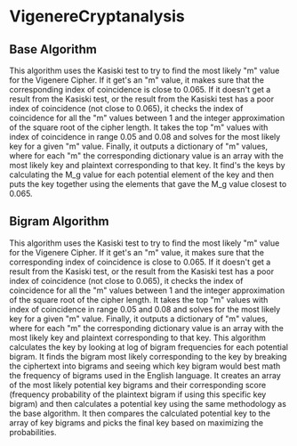 # VigenereCryptanalysis

## Base Algorithm

This algorithm uses the Kasiski test to try to find the most likely "m" value for the Vigenere Cipher. 
If it get's an "m" value, it makes sure that the corresponding index of coincidence is close to 0.065.
If it doesn't get a result from the Kasiski test, or the result from the Kasiski test has a poor index of coincidence (not close to 0.065), it checks the index of coincidence for all the "m" values between 1 and the integer approximation of the square root of the cipher length. 
It takes the top "m" values with index of coincidence in range 0.05 and 0.08 and solves for the most likely key for a given "m" value. 
Finally, it outputs a dictionary of "m" values, where for each "m" the corresponding dictionary value is an array with the most likely key and plaintext corresponding to that key. It find's the keys by calculating the M_g value for each potential element of the key and then puts the key together using the elements that gave the M_g value closest to 0.065.

## Bigram Algorithm

This algorithm uses the Kasiski test to try to find the most likely "m" value for the Vigenere Cipher. 
If it get's an "m" value, it makes sure that the corresponding index of coincidence is close to 0.065.
If it doesn't get a result from the Kasiski test, or the result from the Kasiski test has a poor index of coincidence (not close to 0.065), it checks the index of coincidence for all the "m" values between 1 and the integer approximation of the square root of the cipher length. 
It takes the top "m" values with index of coincidence in range 0.05 and 0.08 and solves for the most likely key for a given "m" value. 
Finally, it outputs a dictionary of "m" values, where for each "m" the corresponding dictionary value is an array with the most likely key and plaintext corresponding to that key. This algorithm calculates the key by looking at log of bigram frequencies for each potential bigram. It finds the bigram most likely corresponding to the key by breaking the ciphertext into bigrams and seeing which key bigram would best math the frequency of bigrams used in the English language. It creates an array of the most likely potential key bigrams and their corresponding score (frequency probability of the plaintext bigram if using this specific key bigram) and then calculates a potential key using the same methodology as the base algorithm. It then compares the calculated potential key to the array of key bigrams and picks the final key based on maximizing the probabilities. 
